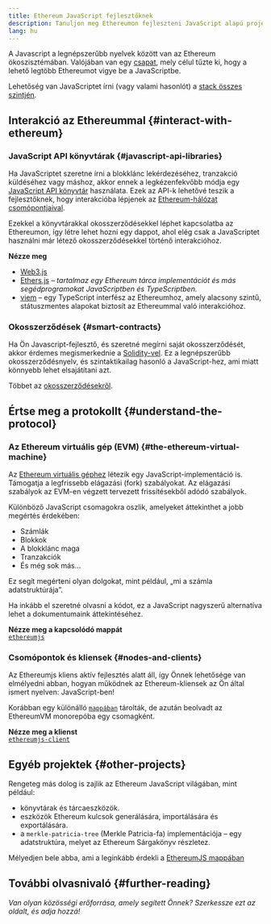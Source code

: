 ```yaml
---
title: Ethereum JavaScript fejlesztőknek
description: Tanuljon meg Ethereumon fejleszteni JavaScript alapú projektek és eszközök használatával.
lang: hu
---
```


A Javascript a legnépszerűbb nyelvek között van az Ethereum ökoszisztémában. Valójában van egy [csapat](https://github.com/ethereumjs), mely célul tűzte ki, hogy a lehető legtöbb Ethereumot vigye be a JavaScriptbe.

Lehetőség van JavaScriptet írni (vagy valami hasonlót) a [stack összes szintjén](/developers/docs/ethereum-stack/).

## Interakció az Ethereummal \{#interact-with-ethereum}

### JavaScript API könyvtárak \{#javascript-api-libraries}

Ha JavaScriptet szeretne írni a blokklánc lekérdezéséhez, tranzakció küldéséhez vagy máshoz, akkor ennek a legkézenfekvőbb módja egy [JavaScript API könyvtár](/developers/docs/apis/javascript/) használata. Ezek az API-k lehetővé teszik a fejlesztőknek, hogy interakcióba lépjenek az [Ethereum-hálózat csomópontjaival](/developers/docs/nodes-and-clients/).

Ezekkel a könyvtárakkal okosszerződésekkel léphet kapcsolatba az Ethereumon, így létre lehet hozni egy dappot, ahol elég csak a JavaScriptet használni már létező okosszerződésekkel történő interakcióhoz.

**Nézze meg**

- [Web3.js](https://web3js.readthedocs.io/)
- [Ethers.js](https://docs.ethers.io/) _– tartalmaz egy Ethereum tárca implementációt és más segédprogramokat JavaScriptben és TypeScriptben._
- [viem](https://viem.sh) – egy TypeScript interfész az Ethereumhoz, amely alacsony szintű, státuszmentes alapokat biztosít az Ethereummal való interakcióhoz.

### Okosszerződések \{#smart-contracts}

Ha Ön Javascript-fejlesztő, és szeretné megírni saját okosszerződését, akkor érdemes megismerkednie a [Solidity-vel](https://solidity.readthedocs.io). Ez a legnépszerűbb okosszerződésnyelv, és szintaktikailag hasonló a JavaScript-hez, ami miatt könnyebb lehet elsajátítani azt.

Többet az [okosszerződésekről](/developers/docs/smart-contracts/).

## Értse meg a protokollt \{#understand-the-protocol}

### Az Ethereum virtuális gép (EVM) \{#the-ethereum-virtual-machine}

Az [Ethereum virtuális géphez](/developers/docs/evm/) létezik egy JavaScript-implementáció is. Támogatja a legfrissebb elágazási (fork) szabályokat. Az elágazási szabályok az EVM-en végzett tervezett frissítésekből adódó szabályok.

Különböző JavaScript csomagokra oszlik, amelyeket áttekinthet a jobb megértés érdekében:

- Számlák
- Blokkok
- A blokklánc maga
- Tranzakciók
- És még sok más...

Ez segít megérteni olyan dolgokat, mint például, „mi a számla adatstruktúrája”.

Ha inkább el szeretné olvasni a kódot, ez a JavaScript nagyszerű alternatíva lehet a dokumentumaink áttekintéséhez.

**Nézze meg a kapcsolódó mappát**  
[`ethereumjs`](https://github.com/ethereumjs/ethereumjs-vm)

### Csomópontok és kliensek \{#nodes-and-clients}

Az Ethereumjs kliens aktív fejlesztés alatt áll, így Önnek lehetősége van elmélyedni abban, hogyan működnek az Ethereum-kliensek az Ön által ismert nyelven: JavaScript-ben!

Korábban egy különálló [`mappában`](https://github.com/ethereumjs/ethereumjs-client) tárolták, de azután beolvadt az EthereumVM monorepóba egy csomagként.

**Nézze meg a klienst**  
[`ethereumjs-client`](https://github.com/ethereumjs/ethereumjs-monorepo/tree/master/packages/client)

## Egyéb projektek \{#other-projects}

Rengeteg más dolog is zajlik az Ethereum JavaScript világában, mint például:

- könyvtárak és tárcaeszközök.
- eszközök Ethereum kulcsok generálására, importálására és exportálására.
- a `merkle-patricia-tree` (Merkle Patricia-fa) implementációja – egy adatstruktúra, melyet az Ethereum Sárgakönyv részletez.

Mélyedjen bele abba, ami a leginkább érdekli a [EthereumJS mappában](https://github.com/ethereumjs)

## További olvasnivaló \{#further-reading}

_Van olyan közösségi erőforrása, amely segített Önnek? Szerkessze ezt az oldalt, és adja hozzá!_
